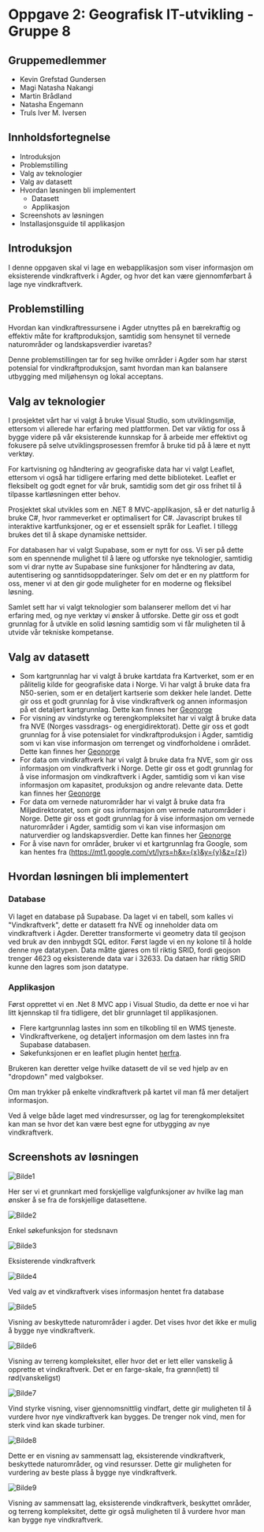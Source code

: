 # Oppgave 2: Geografisk IT-utvikling - Gruppe 8
## Gruppemedlemmer
- Kevin Grefstad Gundersen
- Magi Natasha Nakangi
- Martin Brådland  
- Natasha Engemann 
- Truls Iver M. Iversen

## Innholdsfortegnelse
- Introduksjon
- Problemstilling
- Valg av teknologier
- Valg av datasett
- Hvordan løsningen bli implementert
    - Datasett
    - Applikasjon
- Screenshots av løsningen
- Installasjonsguide til applikasjon

## Introduksjon
I denne oppgaven skal vi lage en webapplikasjon som viser informasjon om eksisterende vindkraftverk 
i Agder, og hvor det kan være gjennomførbart å lage nye vindkraftverk.

## Problemstilling
Hvordan kan vindkraftressursene i Agder utnyttes på en bærekraftig og effektiv 
måte for kraftproduksjon, samtidig som hensynet til vernede naturområder og 
landskapsverdier ivaretas?

Denne problemstillingen tar for seg hvilke områder i Agder som har størst potensial for
vindkraftproduksjon, samt hvordan man kan balansere utbygging med miljøhensyn og lokal 
acceptans.

## Valg av teknologier
I prosjektet vårt har vi valgt å bruke Visual Studio, som utviklingsmiljø, ettersom vi 
allerede har erfaring med plattformen. Det var viktig for oss å bygge videre på vår 
eksisterende kunnskap for å arbeide mer effektivt og fokusere på selve utviklingsprosessen 
fremfor å bruke tid på å lære et nytt verktøy.

For kartvisning og håndtering av geografiske data har vi valgt Leaflet, ettersom 
vi også har tidligere erfaring med dette biblioteket. Leaflet er fleksibelt og godt 
egnet for vår bruk, samtidig som det gir oss frihet til å tilpasse kartløsningen etter 
behov.

Prosjektet skal utvikles som en .NET 8 MVC-applikasjon, så er det naturlig å bruke C#, 
hvor rammeverket er optimalisert for C#. Javascript brukes til interaktive kartfunksjoner,
og er et essensielt språk for Leaflet. I tillegg brukes det til å skape dynamiske 
nettsider.

For databasen har vi valgt Supabase, som er nytt for oss. Vi ser på dette som en 
spennende mulighet til å lære og utforske nye teknologier, samtidig som vi drar nytte 
av Supabase sine funksjoner for håndtering av data, autentisering og 
sanntidsoppdateringer. Selv om det er en ny plattform for oss, mener vi at den 
gir gode muligheter for en moderne og fleksibel løsning.

Samlet sett har vi valgt teknologier som balanserer mellom det vi har erfaring med, 
og nye verktøy vi ønsker å utforske. Dette gir oss et godt grunnlag for å utvikle 
en solid løsning samtidig som vi får muligheten til å utvide vår tekniske kompetanse.

## Valg av datasett

- Som kartgrunnlag har vi valgt å bruke kartdata fra Kartverket, som er en pålitelig kilde for geografiske data i Norge. Vi har valgt å bruke data fra N50-serien, som er en detaljert kartserie som dekker hele landet. Dette gir oss et godt grunnlag for å vise vindkraftverk og annen informasjon på et detaljert kartgrunnlag. Dette kan finnes her [Geonorge](https://kartkatalog.geonorge.no/metadata/ea192681-d039-42ec-b1bc-f3ce04c189ac)
- For visning av vindstyrke og terengkompleksitet har vi valgt å bruke data fra NVE (Norges vassdrags- og energidirektorat). Dette gir oss et godt grunnlag for å vise potensialet for vindkraftproduksjon i Agder, samtidig som vi kan vise informasjon om terrenget og vindforholdene i området. Dette kan finnes her [Geonorge](https://kartkatalog.geonorge.no/metadata/vindressurser/21079f3d-81b8-405b-bfb1-c213d732fcfb)
- For data om vindkraftverk har vi valgt å bruke data fra NVE, som gir oss informasjon om vindkraftverk i Norge. Dette gir oss et godt grunnlag for å vise informasjon om vindkraftverk i Agder, samtidig som vi kan vise informasjon om kapasitet, produksjon og andre relevante data. Dette kan finnes her [Geonorge](https://kartkatalog.geonorge.no/metadata/vindkraftverk/ac249604-cd82-490c-83cc-9cd24fe18088)
- For data om vernede naturområder har vi valgt å bruke data fra Miljødirektoratet, som gir oss informasjon om vernede naturområder i Norge. Dette gir oss et godt grunnlag for å vise informasjon om vernede naturområder i Agder, samtidig som vi kan vise informasjon om naturverdier og landskapsverdier. Dette kan finnes her [Geonorge](https://kartkatalog.geonorge.no/metadata/naturvernomraader/5857ec0a-8d2c-4cd8-baa2-0dc54ae213b4)
- For å vise navn for områder, bruker vi et kartgrunnlag fra Google, som kan hentes fra (https://mt1.google.com/vt/lyrs=h&x={x}&y={y}&z={z})



## Hvordan løsningen bli implementert

### Database
Vi laget en database på Supabase. Da laget vi en tabell, som kalles vi "Vindkraftverk", dette er datasett fra NVE og inneholder data om vindkraftverk i Agder. Deretter transformerte vi geometry data til geojson ved bruk av den innbygdt SQL editor. Først lagde vi en ny kolone til å holde denne nye datatypen. Data måtte gjøres om til riktig SRID, fordi geojson trenger 4623 og eksisterende data var i 32633. Da dataen har riktig SRID kunne den lagres som json datatype.

### Applikasjon
Først opprettet vi en .Net 8 MVC app i Visual Studio, da dette er noe vi har litt kjennskap til fra tidligere, det blir grunnlaget til applikasjonen. 
- Flere kartgrunnlag lastes inn som en tilkobling til en WMS tjeneste.
- Vindkraftverkene, og detaljert informasjon om dem lastes inn fra Supabase databasen.
- Søkefunksjonen er en leaflet plugin hentet [herfra](https://github.com/perliedman/leaflet-control-geocoder).

Brukeren kan deretter velge hvilke datasett de vil se ved hjelp av en "dropdown" med valgbokser.

Om man trykker på enkelte vindkraftverk på kartet vil man få mer detaljert informasjon.

Ved å velge både laget med vindresursser, og lag for terengkompleksitet kan man se hvor det kan være best egne for utbygging av nye vindkraftverk.

## Screenshots av løsningen

![Bilde1](https://github.com/user-attachments/assets/1a986557-f67f-4c48-b5e2-6da91673e033)

Her ser vi et grunnkart med forskjellige valgfunksjoner av hvilke lag man ønsker å se fra de forskjellige datasettene.

![Bilde2](https://github.com/user-attachments/assets/17e83f06-9b08-4687-832b-da485614e564)

Enkel søkefunksjon for stedsnavn

![Bilde3](https://github.com/user-attachments/assets/9227936a-bddf-46ed-b09d-77cc1b8a244c)

Eksisterende vindkraftverk

![Bilde4](https://github.com/user-attachments/assets/3b9b1906-3986-47e8-9cd6-41205d8112b8)

Ved valg av et vindkraftverk vises informasjon hentet fra database

![Bilde5](https://github.com/user-attachments/assets/29ae1a1a-b53b-4c55-898e-426ae84b0ea6)

Visning av beskyttede naturområder i agder. Det vises hvor det ikke er mulig å bygge nye vindkraftverk.

![Bilde6](https://github.com/user-attachments/assets/7661ed02-62ac-4195-81fa-3e1c2acee88f)

Visning av terreng kompleksitet, eller hvor det er lett eller vanskelig å opprette et vindkraftverk. Det er en farge-skale, fra grønn(lett) til rød(vanskeligst)

![Bilde7](https://github.com/user-attachments/assets/4c1aa022-bf7f-4e12-98f1-f930cad96327)

Vind styrke visning, viser gjennomsnittlig vindfart, dette gir muligheten til å vurdere hvor nye vindkraftverk kan bygges. De trenger nok vind, men for sterk vind kan skade turbiner.

![Bilde8](https://github.com/user-attachments/assets/622c0b7c-3194-4499-856c-1755ca878cb7)

Dette er en visning av sammensatt lag, eksisterende vindkraftverk, beskyttede naturområder, og vind resursser. Dette gir muligheten for vurdering av beste plass å bygge nye vindkraftverk.

![Bilde9](https://github.com/user-attachments/assets/c9e50d2c-a1d5-4521-ba15-56c50aeb4825)

Visning av sammensatt lag, eksisterende vindkraftverk, beskyttet områder, og terreng kompleksitet, dette gir også muligheten til å vurdere hvor man kan bygge nye vindkraftverk.


